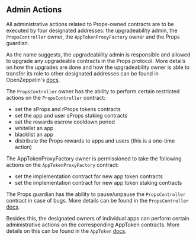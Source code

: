 ## Admin Actions

All administrative actions related to Props-owned contracts are to be executed by four designated addresses: the upgradeability admin, the `PropsController` owner, the `AppTokenProxyFactory` owner and the Props guardian.

As the name suggests, the upgradeability admin is responsible and allowed to upgrade any upgradeable contracts in the Props protocol. More details on how the upgrades are done and how the upgradeability owner is able to transfer its role to other designated addresses can be found in OpenZeppelin's [docs](https://docs.openzeppelin.com/cli/2.8/contracts-architecture#upgrades).

The `PropsController` owner has the ability to perform certain restricted actions on the `PropsController` contract:

- set the sProps and rProps tokens contracts
- set the app and user sProps staking contracts
- set the rewards escrow cooldown period
- whitelist an app
- blacklist an app
- distribute the Props rewards to apps and users (this is a one-time action)

The AppTokenProxyFactory owner is permissioned to take the following actions on the `AppTokenProxyFactory` contract:

- set the implementation contract for new app token contracts
- set the implementation contract for new app token staking contracts

The Props guardian has the ability to pause/unpause the `PropsController` contract in case of bugs. More details can be found in the `PropsController` [docs](./PropsController.md).

Besides this, the designated owners of individual apps can perform certain administrative actions on the corresponding AppToken contracts. More details on this can be found in the `AppToken` [docs](./AppToken.md).
